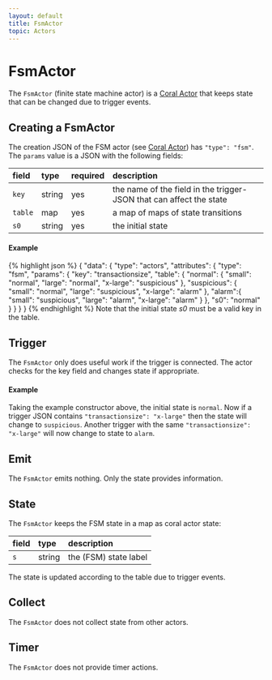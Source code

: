 ```yaml
---
layout: default
title: FsmActor
topic: Actors
---
```

<!--
   Licensed to the Apache Software Foundation (ASF) under one or more
   contributor license agreements.  See the NOTICE file distributed with
   this work for additional information regarding copyright ownership.
   The ASF licenses this file to You under the Apache License, Version 2.0
   (the "License"); you may not use this file except in compliance with
   the License.  You may obtain a copy of the License at

       http://www.apache.org/licenses/LICENSE-2.0

   Unless required by applicable law or agreed to in writing, software
   distributed under the License is distributed on an "AS IS" BASIS,
   WITHOUT WARRANTIES OR CONDITIONS OF ANY KIND, either express or implied.
   See the License for the specific language governing permissions and
   limitations under the License.
-->

# FsmActor
The `FsmActor` (finite state machine actor) is a [Coral Actor](/actors/overview/) that keeps state that can be changed due to trigger events.

## Creating a FsmActor
The creation JSON of the FSM actor (see [Coral Actor](/actors/overview/)) has `"type": "fsm"`.
The `params` value is a JSON with the following fields:

field  | type | required | description
:----- | :---- | :--- | :------------
`key` | string | yes| the name of the field in the trigger-JSON that can affect the state
`table` | map | yes| a map of maps of state transitions
`s0` | string | yes| the initial state

#### Example
{% highlight json %}
{
  "data": {
      "type": "actors",
      "attributes": {
          "type": "fsm",
          "params": {
            "key": "transactionsize",
            "table": {
              "normal": {
                "small": "normal",
                "large": "normal",
                "x-large": "suspicious"
              },
              "suspicious": {
                "small": "normal",
                "large": "suspicious",
                "x-large": "alarm"
              },
              "alarm":{
                "small": "suspicious",
                "large": "alarm",
                "x-large": "alarm"
              }
            },
            "s0": "normal"
          }
      }
  }
}
{% endhighlight %}
Note that the initial state _s0_ must be a valid key in the table.

## Trigger
The `FsmActor` only does useful work if the trigger is connected.
The actor checks for the key field and changes state if appropriate.

#### Example
Taking the example constructor above, the initial state is `normal`. Now if a trigger JSON contains `"transactionsize": "x-large"` then the state will change to `suspicious`.
Another trigger with the same `"transactionsize": "x-large"` will now change to state to `alarm`.

## Emit
The `FsmActor` emits nothing. Only the state provides information.

## State
The `FsmActor` keeps the FSM state in a map as coral actor state:

field |type| description
:--- | :--- | :---
`s` | string| the (FSM) state label

The state is updated according to the table due to trigger events.

## Collect
The `FsmActor` does not collect state from other actors.

## Timer
The `FsmActor` does not provide timer actions.